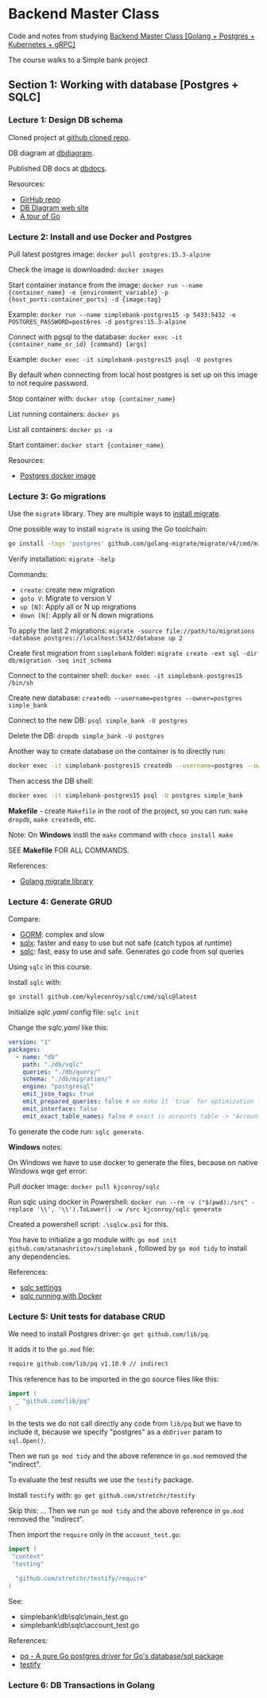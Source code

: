 # Backend Master Class

Code and notes from studying [Backend Master Class \[Golang + Postgres + Kubernetes + gRPC\]](https://www.udemy.com/course/backend-master-class-golang-postgresql-kubernetes/)

The course walks to a Simple bank project

## Section 1: Working with database [Postgres + SQLC]

### Lecture 1: Design DB schema

Cloned project at [github cloned repo](https://github.com/atanashristov/simplebank).

DB diagram at [dbdiagram](https://dbdiagram.io/d/6462ae5fdca9fb07c421e3e6).

Published DB docs at [dbdocs](https://dbdocs.io/atanashristov/simplebank).

Resources:

- [GirHub repo](https://github.com/techschool/simplebank)
- [DB Diagram web site](https://dbdiagram.io/home)
- [A tour of Go](https://go.dev/tour/welcome/1)

### Lecture 2: Install and use Docker and Postgres

Pull latest postgres image: `docker pull postgres:15.3-alpine`

Check the image is downloaded: `docker images`

Start container instance from the image: `docker run --name {container_name} -e {environment_variable} -p {host_ports:container_ports} -d {image:tag}`

Example: `docker run --name simplebank-postgres15 -p 5433:5432 -e POSTGRES_PASSWORD=post6res -d postgres:15.3-alpine`

Connect with pgsql to the database: `docker exec -it {container_name_or_id} {command} [args]`

Example: `docker exec -it simplebank-postgres15 psql -U postgres`

By default when connecting from local host postgres is set up on this image to not require password.

Stop container with: `docker stop {container_name}`

List running containers: `docker ps`

List all containers: `docker ps -a`

Start container: `docker start {container_name}`

Resources:

- [Postgres docker image](https://hub.docker.com/_/postgres)

### Lecture 3: Go migrations

Use the `migrate` library. They are multiple ways to [install migrate](https://github.com/golang-migrate/migrate/tree/master/cmd/migrate).

One possible way to install `migrate` is using the Go toolchain:

```sh
go install -tags 'postgres' github.com/golang-migrate/migrate/v4/cmd/migrate@latest
```

Verify installation: `migrate -help`

Commands:

- `create`: create new migration
- `goto V`: Migrate to version V
- `up [N]`: Apply all or N up migrations
- `down [N]`: Apply all or N down migrations

To apply the last 2 migrations: `migrate -source file://path/to/migrations -database postgres://localhost:5432/database up 2`

Create first migration from `simplebank` folder: `migrate create -ext sql -dir db/migration -seq init_schema`

Connect to the container shell: `docker exec -it simplebank-postgres15 /bin/sh`

Create new database: `createdb --username=postgres --owner=postgres simple_bank`

Connect to the new DB: `psql simple_bank -U postgres`

Delete the DB: `dropdb simple_bank -U postgres`

Another way to create database on the container is to directly run:

```sh
docker exec -it simplebank-postgres15 createdb --username=postgres --owner=postgres simple_bank
```

Then access the DB shell:

```sh
docker exec -it simplebank-postgres15 psql -U postgres simple_bank
```

**Makefile** - create `Makefile` in the root of the project, so you can run: `make dropdb`, `make createdb`, etc.

Note: On **Windows** instll the `make` command with `choco install make`

SEE **Makefile** FOR ALL COMMANDS.

References:

- [Golang migrate library](https://github.com/golang-migrate/migrate)

### Lecture 4: Generate GRUD

Compare:

- [GORM](https://gorm.io/): complex and slow
- [sqlx](https://github.com/jmoiron/sqlx): faster and easy to use but not safe (catch typos at runtime)
- [sqlc](https://sqlc.dev/): fast, easy to use and safe. Generates go code from sql queries

Using `sqlc` in this course.

Install `sqlc` with:

```sh
go install github.com/kyleconroy/sqlc/cmd/sqlc@latest
```

Initialize _sqlc.yaml_ config file: `sqlc init`

Change the _sqlc.yaml_ like this:

```yaml
version: "1"
packages:
  - name: "db"
    path: "./db/sqlc"
    queries: "./db/query/"
    schema: "./db/migration/"
    engine: "postgresql"
    emit_json_tags: true
    emit_prepared_queries: false # we make it `true` for optimization later
    emit_interface: false
    emit_exact_table_names: false # exact is accounts table -> "Accounts" struct, and we want "Account" struct
```

To generate the code run: `sqlc generate`.

**Windows** notes:

On Windows we have to use docker to generate the files, because on native Windows wqe get error:

Pull docker image: `docker pull kjconroy/sqlc`

Run sqlc using docker in Powershell: `docker run --rm -v ("$(pwd):/src" -replace '\\', '\\').ToLower() -w /src kjconroy/sqlc generate`

Created a powershell script: `.\sqlcw.ps1` for this.

You have to initialize a go module with: `go mod init github.com/atanashristov/simplebank`
, followed by `go mod tidy` to install any dependencies.

References:

- [sqlc settings](https://docs.sqlc.dev/en/latest/reference/config.html)
- [sqlc running with Docker](https://docs.sqlc.dev/en/stable/overview/install.html)

### Lecture 5: Unit tests for database CRUD

We need to install Postgres driver: `go get github.com/lib/pq`.

It adds it to the `go.mod` file:

```sh
require github.com/lib/pq v1.10.9 // indirect
```

This reference has to be imported in the go source files like this:

```go
import (
  _ "github.com/lib/pq"
)
```

In the tests we do not call directly any code from `lib/pq` but we have to include it, because we specify "postgres" as a `dbDriver` param to `sql.Open()`.

Then we run `go mod tidy` and the above reference in `go.mod` removed the "indirect".

To evaluate the test results we use the `testify` package.

Install `testify` with: `go get github.com/stretchr/testify`

Skip this: ... Then we run `go mod tidy` and the above reference in `go.mod` removed the "indirect".

Then import the `require` only in the `account_test.go`:

```go
import (
 "context"
 "testing"

  "github.com/stretchr/testify/require"
)
```

See:

- simplebank\db\sqlc\main_test.go
- simplebank\db\sqlc\account_test.go

References:

- [pq - A pure Go postgres driver for Go's database/sql package](https://github.com/lib/pq)
- [testify](https://github.com/stretchr/testify)

### Lecture 6: DB Transactions in Golang
